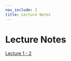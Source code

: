 ```yaml
---
nav_include: 2
title: Lecture Notes
---
```


# Lecture Notes
[Lecture 1 - 2](./LectureNotes/Lecture_1-2.pdf)



